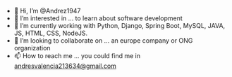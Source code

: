 - 👋 Hi, I’m @Andrez1947
- 👀 I’m interested in ... to learn about software development
- 🌱 I’m currently working with Python, Django, Spring Boot, MySQL, JAVA, JS, HTML, CSS, NodeJS.
- 💞️ I’m looking to collaborate on ... an europe company or ONG organization
- 📫 How to reach me ... you could find me in andresvalencia213634@gmail.com

<!---
Andrez1947/Andrez1947 is a ✨ special ✨ repository because its `README.md` (this file) appears on your GitHub profile.
You can click the Preview link to take a look at your changes.
--->
